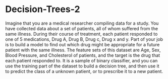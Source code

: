 # Decision-Trees-2
Imagine that you are a medical researcher compiling data for a study. You have collected data about a set of patients, all of whom suffered from the same illness. During their course of treatment, each patient responded to one of 5 medications, Drug A, Drug B, Drug c, Drug x and y.  Part of your job is to build a model to find out which drug might be appropriate for a future patient with the same illness. The feature sets of this dataset are Age, Sex, Blood Pressure, and Cholesterol of patients, and the target is the drug that each patient responded to.  It is a sample of binary classifier, and you can use the training part of the dataset to build a decision tree, and then use it to predict the class of a unknown patient, or to prescribe it to a new patient.
